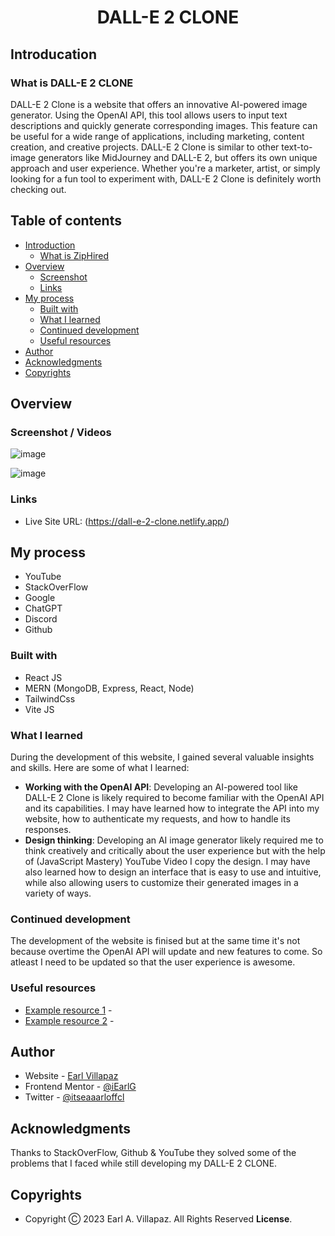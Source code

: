 # <h1 align="center"> DALL-E 2 CLONE </h1>

## Introducation

### What is DALL-E 2 CLONE
DALL-E 2 Clone is a website that offers an innovative AI-powered image generator. Using the OpenAI API, this tool allows users to input text descriptions and quickly generate corresponding images. This feature can be useful for a wide range of applications, including marketing, content creation, and creative projects. DALL-E 2 Clone is similar to other text-to-image generators like MidJourney and DALL-E 2, but offers its own unique approach and user experience. Whether you're a marketer, artist, or simply looking for a fun tool to experiment with, DALL-E 2 Clone is definitely worth checking out.

## Table of contents

- [Introduction](#introduction)
  - [What is ZipHired](#what-is-dall-e-2-clone)
- [Overview](#overview)
  - [Screenshot](#screenshot)
  - [Links](#links)
- [My process](#my-process)
  - [Built with](#built-with)
  - [What I learned](#what-i-learned)
  - [Continued development](#continued-development)
  - [Useful resources](#useful-resources)
- [Author](#author)
- [Acknowledgments](#acknowledgments)
- [Copyrights](#copyrights)

## Overview

### Screenshot / Videos

![image](https://user-images.githubusercontent.com/91045673/226783957-97d22941-dd1f-48c7-9f2b-8cd19584ad27.png)

![image](https://user-images.githubusercontent.com/91045673/226784269-3823b21a-52bf-4cf5-b2cd-3e0b688bb294.png)

### Links

- Live Site URL: (https://dall-e-2-clone.netlify.app/)

## My process

- YouTube
- StackOverFlow
- Google
- ChatGPT
- Discord
- Github

### Built with

- React JS
- MERN (MongoDB, Express, React, Node)
- TailwindCss
- Vite JS

### What I learned

During the development of this website, I gained several valuable insights and skills. Here are some of what I learned:
 - **Working with the OpenAI API**: Developing an AI-powered tool like DALL-E 2 Clone is likely required to become familiar with the OpenAI API and its capabilities. 
 I may have learned how to integrate the API into my website, how to authenticate my requests, and how to handle its responses.
 - **Design thinking**: Developing an AI image generator likely required me to think creatively and critically about the user experience but with the help of (JavaScript Mastery) YouTube Video I copy the design. I may have also learned how to design an interface that is easy to use and intuitive, while also allowing users to customize their generated images in a variety of ways.

### Continued development

The development of the website is finised but at the same time it's not because overtime the OpenAI API will update and new features to come. So atleast I need to 
be updated so that the user experience is awesome.

### Useful resources

- [Example resource 1](https://youtu.be/EyIvuigqDoA) - 
- [Example resource 2]() - 

## Author

- Website - [Earl Villapaz](https://iearl-v.me/)
- Frontend Mentor - [@iEarlG](https://www.frontendmentor.io/profile/iEarlG)
- Twitter - [@itseaaarloffcl](https://www.twitter.com/itseaaarloffcl)


## Acknowledgments

Thanks to StackOverFlow, Github & YouTube they solved some of the problems that I faced while still developing my DALL-E 2 CLONE.

## Copyrights

- Copyright Ⓒ 2023 Earl A. Villapaz. All Rights Reserved **License**.

